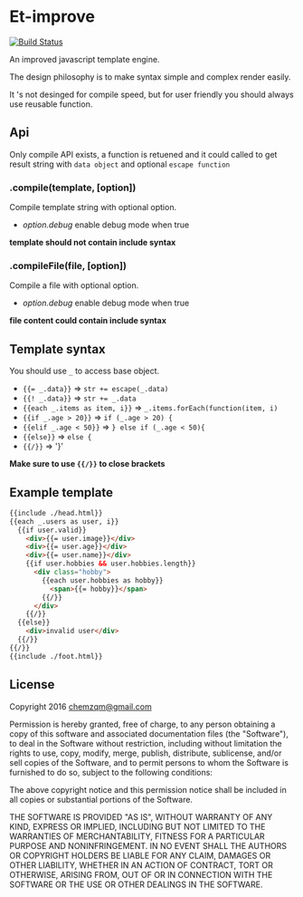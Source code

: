 # Et-improve

[![Build Status](https://secure.travis-ci.org/chemzqm/et-improve.png)](http://travis-ci.org/chemzqm/et-improve)

An improved javascript template engine.

The design philosophy is to make syntax simple and complex render easily.

It 's not desinged for compile speed, but for user friendly you should always use reusable function.

## Api

Only compile API exists, a function is retuened and it could called to get
result string with `data object` and optional `escape function`

### .compile(template, [option])

Compile template string with optional option.

* *option.debug* enable debug mode when true

__template should not contain include syntax__

### .compileFile(file, [option])

Compile a file with optional option.

* *option.debug* enable debug mode when true

__file content could contain include syntax__

## Template syntax

You should use `_` to access base object.

* `{{= _.data}}` => `str += escape(_.data)`
* `{{! _.data}}` => `str += _.data`
* `{{each _.items as item, i}}` => `_.items.forEach(function(item, i)`
* `{{if _.age > 20}}` => `if (_.age > 20) {`
* `{{elif _.age < 50}}` => `} else if (_.age < 50){`
* `{{else}}` => `else {`
* `{{/}}` => '}'

__Make sure to use `{{/}}` to close brackets__

## Example template

``` html
{{include ./head.html}}
{{each _.users as user, i}}
  {{if user.valid}}
    <div>{{= user.image}}</div>
    <div>{{= user.age}}</div>
    <div>{{= user.name}}</div>
    {{if user.hobbies && user.hobbies.length}}
      <div class="hobby">
        {{each user.hobbies as hobby}}
          <span>{{= hobby}}</span>
        {{/}}
      </div>
    {{/}}
  {{else}}
    <div>invalid user</div>
  {{/}}
{{/}}
{{include ./foot.html}}
```
## License

Copyright 2016 chemzqm@gmail.com

Permission is hereby granted, free of charge, to any person obtaining
a copy of this software and associated documentation files (the "Software"),
to deal in the Software without restriction, including without limitation
the rights to use, copy, modify, merge, publish, distribute, sublicense,
and/or sell copies of the Software, and to permit persons to whom the
Software is furnished to do so, subject to the following conditions:

The above copyright notice and this permission notice shall be included
in all copies or substantial portions of the Software.

THE SOFTWARE IS PROVIDED "AS IS", WITHOUT WARRANTY OF ANY KIND,
EXPRESS OR IMPLIED, INCLUDING BUT NOT LIMITED TO THE WARRANTIES
OF MERCHANTABILITY, FITNESS FOR A PARTICULAR PURPOSE AND NONINFRINGEMENT.
IN NO EVENT SHALL THE AUTHORS OR COPYRIGHT HOLDERS BE LIABLE FOR ANY CLAIM,
DAMAGES OR OTHER LIABILITY, WHETHER IN AN ACTION OF CONTRACT,
TORT OR OTHERWISE, ARISING FROM, OUT OF OR IN CONNECTION WITH THE SOFTWARE
OR THE USE OR OTHER DEALINGS IN THE SOFTWARE.
